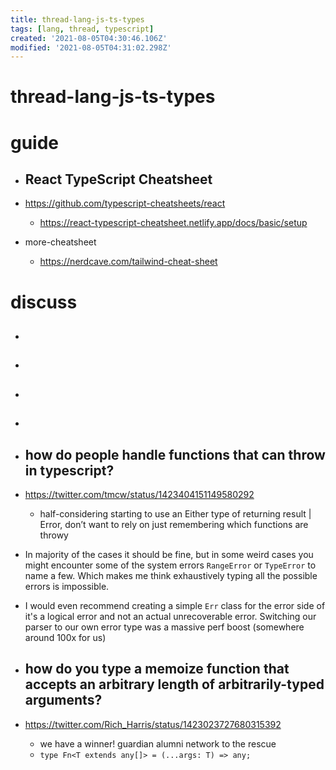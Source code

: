 ```yaml
---
title: thread-lang-js-ts-types
tags: [lang, thread, typescript]
created: '2021-08-05T04:30:46.106Z'
modified: '2021-08-05T04:31:02.298Z'
---
```


# thread-lang-js-ts-types

# guide

- ## React TypeScript Cheatsheet
- https://github.com/typescript-cheatsheets/react
  - https://react-typescript-cheatsheet.netlify.app/docs/basic/setup

- more-cheatsheet
  - https://nerdcave.com/tailwind-cheat-sheet
# discuss
- ## 

- ## 

- ## 

- ## 

- ## how do people handle functions that can throw in typescript? 
- https://twitter.com/tmcw/status/1423404151149580292
  - half-considering starting to use an Either type of returning result | Error, don’t want to rely on just remembering which functions are throwy
- In majority of the cases it should be fine, but in some weird cases you might encounter some of the system errors `RangeError` or `TypeError` to name a few. Which makes me think exhaustively typing all the possible errors  is impossible.
- I would even recommend creating a simple `Err` class for the error side of it's a logical error and not an actual unrecoverable error. Switching our parser to our own error type was a massive perf boost (somewhere around 100x for us)

- ## how do you type a memoize function that accepts an arbitrary length of arbitrarily-typed arguments?
- https://twitter.com/Rich_Harris/status/1423023727680315392
  - we have a winner! guardian alumni network to the rescue 
  - `type Fn<T extends any[]> = (...args: T) => any; `

